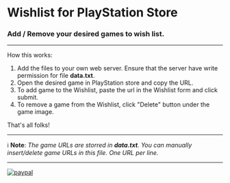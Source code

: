 # Wishlist for PlayStation Store
### Add / Remove your desired games to wish list.
***
How this works:
1. Add the files to your own web server. Ensure that the server have write permission for file **data.txt**. 
1. Open the desired game in PlayStation store and copy the URL.
1. To add game to the Wishlist, paste the url in the Wishlist form and click submit.
1. To remove a game from the Wishlist, click "Delete" button under the game image.

That's all folks!
***
 :information_source: **Note**: *The game URLs are storred in **data.txt**. You can manually insert/delete game URLs in this file. One URL per line.*

 ***
 [![paypal](https://www.paypalobjects.com/en_US/i/btn/btn_donateCC_LG.gif)](https://www.paypal.com/donate?hosted_button_id=AGF7TJJNQG3JQ)
